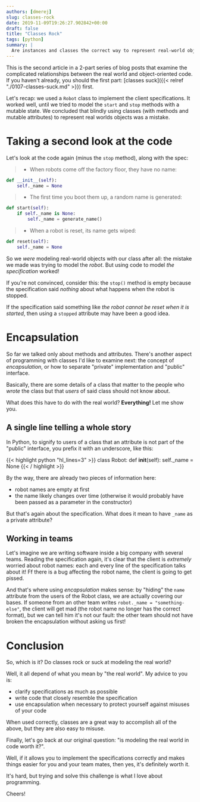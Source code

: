 ```yaml
---
authors: [dmerej]
slug: classes-rock
date: 2019-11-09T19:26:27.902842+00:00
draft: false
title: "Classes Rock"
tags: [python]
summary: |
  Are instances and classes the correct way to represent real-world objects? (part 2)
---
```


This is the second article in a 2-part series of blog posts that examine
the complicated relationships between the real world and object-oriented
code. If you haven't already, you should the first part: [classes suck]({{<
relref "./0107-classes-suck.md" >}}) first.

Let's recap: we used a `Robot` class to implement the
client specifications. It worked well, until we tried to model the
`start` and `stop` methods with a mutable state. We concluded that
blindly using classes (with methods and mutable attributes)
to represent real worlds objects was a mistake.

# Taking a second look at the code

Let's look at the code again (minus the `stop` method),
along with the spec:

> * When robots come off the factory floor, they have no name:

```python
def __init__(self):
    self._name = None
```

> * The first time you boot them up, a random name is generated:

```python
def start(self):
    if self._name is None:
        self._name = generate_name()
```

> * When a robot is reset, its name gets wiped:

```python
def reset(self):
    self._name = None
```


So we *were* modeling real-world objects with our class after all: the mistake
we made was trying to model the *robot*. But using code to model *the specification*
worked!

If you're not convinced, consider this: the `stop()` method is
empty because the specification said *nothing* about what happens when the robot is
stopped.

If the specification said something like *the robot cannot be reset when it is
started*, then using a `stopped` attribute may have been a good idea.

# Encapsulation

So far we talked only about methods and attributes. There's another aspect of
programming with classes I'd like to examine next: the concept of
_encapsulation_, or how to separate "private" implementation and "public"
interface.

Basically, there are some details of a class that matter
to the people who _wrote_ the class but that _users_ of said class should not know about.

What does this have to do with the real world? **Everything!** Let me show you.

## A single line telling a whole story

In Python, to signify to users of a class that an attribute is not part
of the "public" interface, you prefix it with an underscore, like this:

{{< highlight python "hl_lines=3" >}}
class Robot:
    def __init__(self):
        self._name = None
{{< / highlight >}}

By the way, there are already two pieces of information here:

* robot names are empty at first
* the name likely changes over time (otherwise it would probably have been
  passed as a parameter in the constructor)

But that's again about the specification. What does it mean to have `_name` as a private attribute?

## Working in teams

Let's imagine we are writing software inside a big company with several
teams. Reading the specification again, it's clear that the client is
*extremely* worried about robot names: each and every line of the specification
talks about it! Ff there is a bug affecting the robot name, the client is
going to get pissed.

And that's where using _encapsulation_ makes sense: by "hiding" the `name` attribute from the users of the Robot class,
we are actually covering our bases. If someone from an other team writes `robot._name = "something-else"`,
the client will get mad (the robot name no longer has the correct format), but we can  tell him it's not our fault:
the other team should not have broken the encapsulation without asking us first!

# Conclusion

So, which is it? Do classes rock or suck at modeling the real world?

Well, it all depend of what you mean by "the real world". My advice to you is:

* clarify specifications as much as possible
* write code that closely resemble the specification
* use encapsulation when necessary to protect yourself against misuses of your code

When used correctly, classes are a great way to accomplish all of the above, but
they are also easy to misuse.

Finally, let's go back at our original question: "is modeling the real world
in code worth it?".

Well, if it allows you to implement the specifications correctly and makes
things easier for you and your team mates, then yes, it's definitely worth it.

It's hard, but trying and solve this challenge is what I love about programming.

Cheers!

